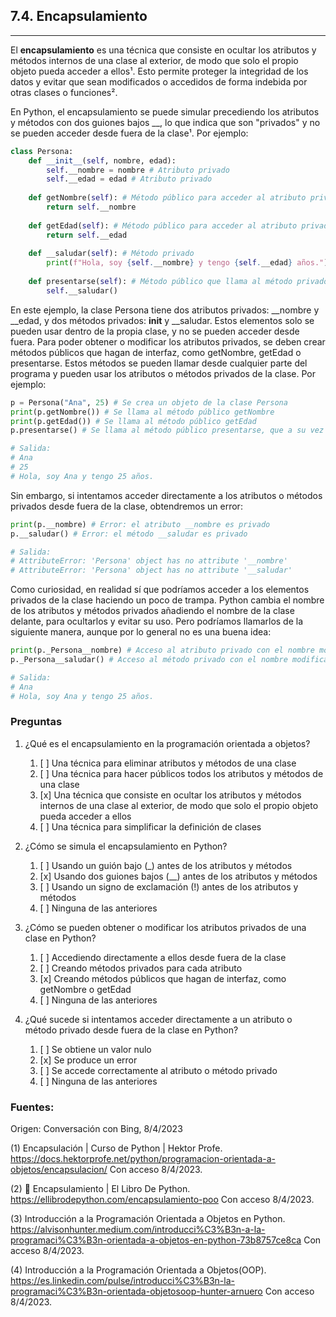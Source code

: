 ## 7.4. Encapsulamiento
---
El **encapsulamiento** es una técnica que consiste en ocultar los atributos y métodos internos de una clase al exterior, de modo que solo el propio objeto pueda acceder a ellos¹. Esto permite proteger la integridad de los datos y evitar que sean modificados o accedidos de forma indebida por otras clases o funciones².

En Python, el encapsulamiento se puede simular precediendo los atributos y métodos con dos guiones bajos __, lo que indica que son "privados" y no se pueden acceder desde fuera de la clase¹. Por ejemplo:

```python
class Persona:
    def __init__(self, nombre, edad):
        self.__nombre = nombre # Atributo privado
        self.__edad = edad # Atributo privado
    
    def getNombre(self): # Método público para acceder al atributo privado
        return self.__nombre
    
    def getEdad(self): # Método público para acceder al atributo privado
        return self.__edad
    
    def __saludar(self): # Método privado
        print(f"Hola, soy {self.__nombre} y tengo {self.__edad} años.")
    
    def presentarse(self): # Método público que llama al método privado
        self.__saludar()
```

En este ejemplo, la clase Persona tiene dos atributos privados: __nombre y __edad, y dos métodos privados: __init__ y __saludar. Estos elementos solo se pueden usar dentro de la propia clase, y no se pueden acceder desde fuera. Para poder obtener o modificar los atributos privados, se deben crear métodos públicos que hagan de interfaz, como getNombre, getEdad o presentarse. Estos métodos se pueden llamar desde cualquier parte del programa y pueden usar los atributos o métodos privados de la clase. Por ejemplo:

```python
p = Persona("Ana", 25) # Se crea un objeto de la clase Persona
print(p.getNombre()) # Se llama al método público getNombre
print(p.getEdad()) # Se llama al método público getEdad
p.presentarse() # Se llama al método público presentarse, que a su vez llama al método privado __saludar

# Salida:
# Ana
# 25
# Hola, soy Ana y tengo 25 años.
```

Sin embargo, si intentamos acceder directamente a los atributos o métodos privados desde fuera de la clase, obtendremos un error:

```python
print(p.__nombre) # Error: el atributo __nombre es privado
p.__saludar() # Error: el método __saludar es privado

# Salida:
# AttributeError: 'Persona' object has no attribute '__nombre'
# AttributeError: 'Persona' object has no attribute '__saludar'
```

Como curiosidad, en realidad sí que podríamos acceder a los elementos privados de la clase haciendo un poco de trampa. Python cambia el nombre de los atributos y métodos privados añadiendo el nombre de la clase delante, para ocultarlos y evitar su uso. Pero podríamos llamarlos de la siguiente manera, aunque por lo general no es una buena idea:

```python
print(p._Persona__nombre) # Acceso al atributo privado con el nombre modificado
p._Persona__saludar() # Acceso al método privado con el nombre modificado

# Salida:
# Ana
# Hola, soy Ana y tengo 25 años.
```

### Preguntas

1. ¿Qué es el encapsulamiento en la programación orientada a objetos?
   1. [ ] Una técnica para eliminar atributos y métodos de una clase
   2. [ ] Una técnica para hacer públicos todos los atributos y métodos de una clase
   3. [x] Una técnica que consiste en ocultar los atributos y métodos internos de una clase al exterior, de modo que solo el propio objeto pueda acceder a ellos
   4. [ ] Una técnica para simplificar la definición de clases
   
2. ¿Cómo se simula el encapsulamiento en Python?
   1. [ ] Usando un guión bajo (_) antes de los atributos y métodos
   2. [x] Usando dos guiones bajos (__) antes de los atributos y métodos
   3. [ ] Usando un signo de exclamación (!) antes de los atributos y métodos
   4. [ ] Ninguna de las anteriores
   
3. ¿Cómo se pueden obtener o modificar los atributos privados de una clase en Python?
   1. [ ] Accediendo directamente a ellos desde fuera de la clase
   2. [ ] Creando métodos privados para cada atributo
   3. [x] Creando métodos públicos que hagan de interfaz, como getNombre o getEdad
   4. [ ] Ninguna de las anteriores
   
4. ¿Qué sucede si intentamos acceder directamente a un atributo o método privado desde fuera de la clase en Python?
   1. [ ] Se obtiene un valor nulo
   2. [x] Se produce un error
   3. [ ] Se accede correctamente al atributo o método privado
   4. [ ] Ninguna de las anteriores

### Fuentes:

Origen: Conversación con Bing, 8/4/2023

(1) Encapsulación | Curso de Python | Hektor Profe. https://docs.hektorprofe.net/python/programacion-orientada-a-objetos/encapsulacion/ Con acceso 8/4/2023.

(2) 📗 Encapsulamiento | El Libro De Python. https://ellibrodepython.com/encapsulamiento-poo Con acceso 8/4/2023.

(3) Introducción a la Programación Orientada a Objetos en Python. https://alvisonhunter.medium.com/introducci%C3%B3n-a-la-programaci%C3%B3n-orientada-a-objetos-en-python-73b8757ce8ca Con acceso 8/4/2023.

(4) Introducción a la Programación Orientada a Objetos(OOP). https://es.linkedin.com/pulse/introducci%C3%B3n-la-programaci%C3%B3n-orientada-objetosoop-hunter-arnuero Con acceso 8/4/2023.